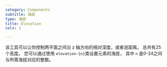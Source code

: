 ```yaml
---
category: Components
subtitle: 海拔
type: 海拔
title: Elevation
cols: 1

---
```


该工具可以让你控制两平面之间沿 z 轴方向的相对深度，或者说距离。 总共有25个高度。 您可以通过使用 `elevation-{n}`类设置元素的海拔， 其中 `n` 是0-24之间与所需海拔对应的整数。